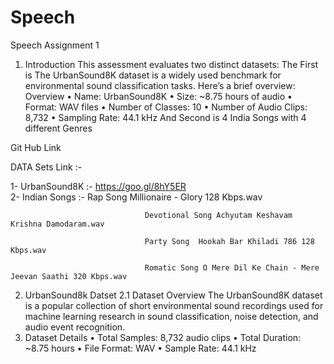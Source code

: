 # Speech
Speech Assignment 1
1. Introduction
This assessment evaluates two distinct datasets: The First is The UrbanSound8K dataset is a widely used benchmark for environmental sound classification tasks. Here’s a brief overview:
Overview
•	Name: UrbanSound8K
•	Size: ~8.75 hours of audio
•	Format: WAV files
•	Number of Classes: 10
•	Number of Audio Clips: 8,732
•	Sampling Rate: 44.1 kHz
And Second is 4 India Songs with 4 different Genres 

Git Hub Link 

DATA Sets Link :-

1-	UrbanSound8K :- https://goo.gl/8hY5ER  
2-	Indian Songs  :- Rap Song Millionaire - Glory 128 Kbps.wav

                                  Devotional Song Achyutam Keshavam Krishna Damodaram.wav
                                  
                                  Party Song  Hookah Bar Khiladi 786 128 Kbps.wav
                                  
                                  Romatic Song O Mere Dil Ke Chain - Mere Jeevan Saathi 320 Kbps.wav

2. UrbanSound8k Datset 
2.1 Dataset Overview
The UrbanSound8K dataset is a popular collection of short environmental sound recordings used for machine learning research in sound classification, noise detection, and audio event recognition.
1. Dataset Details
•	Total Samples: 8,732 audio clips
•	Total Duration: ~8.75 hours
•	File Format: WAV
•	Sample Rate: 44.1 kHz
